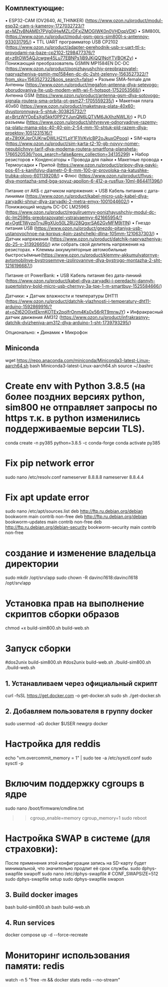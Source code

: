 ## Комплектующие:
• ESP32-CAM (OV2640, AI_THINKER) (https://www.ozon.ru/product/modul-esp32-cam-s-kameroy-1727032723/?at=MZtvBNAMEt7PVg0jHwMZLrDFxjZMOGIWK0n0VHDqpVDK)
• SIM800L (https://www.ozon.ru/product/modul-gsm-gprs-sim800l-s-antennoy-933031795/)
• TTL UART программатор USB CP2102 (https://www.ozon.ru/product/adapter-perehodnik-usb-v-uart-ttl-s-provodami-na-baze-cp2102-1298477376/?at=z6tOW5AQJcwgw45Lu77EBNPs1jB9JKiQQ1NoYTVBOKZy)
• Понижающий преобразователь GSMIN MP1584EN DC-DC (https://www.ozon.ru/product/ponizhayushchiy-preobrazovatel-napryazheniya-gsmin-mp1584en-dc-dc-2sht-zelenyy-1563527322/?from_sku=1563527322&oos_search=false)
• Разъем SMA-female для Антенны (https://www.ozon.ru/product/megafon-antenna-dlya-setevogo-oborudovaniya-lte-usb-modem-with-wi-fi-hotspot-1752053568/)
• Антенна GSM (https://www.ozon.ru/product/antenna-gsm-dlya-sotovogo-signala-routera-sma-orbita-ot-gsm27-1705559235/)
• Макетная плата 40x60 (https://www.ozon.ru/product/maketnaya-plata-40x60-dvustoronnyaya-5-shtuk-303825732/?at=BrtzWYOpEsXgl5kkf0PP2YJunQN6LQTVM6JkXhzNWLXr)
• PLD разъемы (https://www.ozon.ru/product/shtyrevye-odnoryadnye-razemy-na-platu-mama-pbs-40-40-pin-2-54-mm-10-shtuk-pld-razem-dlya-proektov-1051231516/?at=Z8tXKJprOUKrwDWLH2YLpY1F1lVKvlcBP2oJkuxOPooq)
• SIM-карта (https://www.ozon.ru/product/sim-karta-t2-10-gb-novyy-nomer-nepublichnyy-tarif-dlya-modema-routera-smartfona-plansheta-1766520536/?oos_search=false&prev_collection=34135299)
• Набор резисторов
• Конденсаторы
• Провода для пайки
• Макетные провода
• Термоусадки
• Припой (https://www.ozon.ru/product/pripoy-dlya-payki-pos-61-s-kanifolyu-diametr-0-8-mm-100-gr-provoloka-na-katushke-trubka-olovo-601139208/)
• Флюс (https://www.ozon.ru/product/flyus-dlya-montazha-smd-bga-soyuz-apollon-6-412-a-rusflux-10ml-864411396/)

Питание от АКБ с датчиком напряжения:
• USB Кабель питания с дата-линиями (https://www.ozon.ru/product/kabel-micro-usb-kabel-dlya-zaryadki-shnur-dlya-zaryadki-2-metra-emyx-1001044602/)
• Понижающий модуль DC-DC LM2596S (https://www.ozon.ru/product/reguliruemyy-ponizhayushchiy-modul-dc-dc-lm2596s-preobrazovatel-vstraivaemyy-621665954/?at=OgtE1WyzqTryJRgXUo50L2RU28QgxrSA62GvMFM9j11N)
• Гнездо питания USB (https://www.ozon.ru/product/gnezdo-pitaniya-usb-ustanovochnoe-na-korpus-4pin-zashchelki-dlina-105mm-1210637303/)
• Датчик напряжения (https://www.ozon.ru/product/datchik-napryazheniya-do-25-v-313926650/) или собрать свой делитель напряжения на резисторах.
• Клеммы аккумуляторные автомобильные быстросъёмные(https://www.ozon.ru/product/klemmy-akkumulyatornye-avtomobilnye-bystrosemnye-izolirovannye-dlya-bystrogo-montazha-2-sht-1216196687/)

Питание от PowerBank:
• USB Кабель питания без дата-линиий (https://www.ozon.ru/product/kabel-dlya-zaryadki-i-peredachi-dannyh-supertolstyy-bold-micro-usb-chernyy-3a-tpe-1-m-smartbuy-1525584666/)

Датчики:
• Датчик влажности и температуры DHT11 (https://www.ozon.ru/product/datchik-vlazhnosti-i-temperatury-dht11-arduino-1592869916/?at=oZt62O0jxtEkrnKOTEx2polfrOnm4Ks0x56rRT9mrwJY)
• Инфракрасный датчик движения AM312 (https://www.ozon.ru/product/infrakrasnyy-datchik-dvizheniya-am312-dlya-arduino-1-sht-1739793295/)

Опционально:
• Динамик
• Микрофон



## Miniconda
wget https://repo.anaconda.com/miniconda/Miniconda3-latest-Linux-aarch64.sh
bash Miniconda3-latest-Linux-aarch64.sh
source ~/.bashrc

# Create env with Python 3.8.5 (на более поздних версиях python, sim800 не отправляет запросы по https т.к. в python изменились поддерживаемые версии TLS). 
conda create -n py385 python=3.8.5 -c conda-forge
conda activate py385



# Fix pip network error
sudo nano /etc/resolv.conf
nameserver 8.8.8.8
nameserver 8.8.4.4

# Fix apt update error
sudo nano /etc/apt/sources.list
deb http://ftp.ru.debian.org/debian bookworm main contrib non-free
deb http://ftp.ru.debian.org/debian bookworm-updates main contrib non-free
deb http://ftp.ru.debian.org/debian-security bookworm-security main contrib non-free



# создание и изменение владельца директории
sudo mkdir /opt/srv/app
sudo chown -R davinci1618:davinci1618 /opt/srv/app



# Установка прав на выполнение скриптов сборки образов
chmod +x build-sim800.sh build-web.sh

# Запуск сборки
#dos2unix build-sim800.sh
#dos2unix build-web.sh
./build-sim800.sh
./build-web.sh




## 1. Устанавливаем через официальный скрипт
curl -fsSL https://get.docker.com -o get-docker.sh
sudo sh ./get-docker.sh

## 2. Добавляем пользователя в группу docker
sudo usermod -aG docker $USER
newgrp docker



# Настройка для reddis
echo "vm.overcommit_memory = 1" | sudo tee -a /etc/sysctl.conf
sudo sysctl -p

# Включим поддержку cgroups в ядре
sudo nano /boot/firmware/cmdline.txt
>>cgroup_enable=memory cgroup_memory=1
sudo reboot

# Настройка SWAP в системе (для страховки):
После применения этой конфигурации запись на SD-карту будет минимальной, что значительно продлит её срок службы.
sudo dphys-swapfile swapoff
sudo nano /etc/dphys-swapfile  # CONF_SWAPSIZE=512
sudo dphys-swapfile setup
sudo dphys-swapfile swapon




## 3. Build docker images
bash build-sim800.sh
bash build-web.sh



## 4. Run services
docker compose up -d --force-recreate


# Мониторинг использования памяти: redis
watch -n 5 "free -m && docker stats redis --no-stream"
